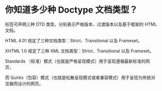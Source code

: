 # 你知道多少种 Doctype 文档类型？

标签可声明三种 DTD 类型，分别表示严格版本、过渡版本以及基于框架的 HTML 文档。

HTML 4.01 规定了三种文档类型：Strict、Transitional 以及 Frameset。

XHTML 1.0 规定了三种 XML 文档类型：Strict、Transitional 以及 Frameset。

Standards （标准）模式（也就是严格呈现模式）用于呈现遵循最新标准的网页，

而 Quirks（包容）模式（也就是松散呈现模式或者兼容模式）用于呈现为传统浏览器而设计的网页。
